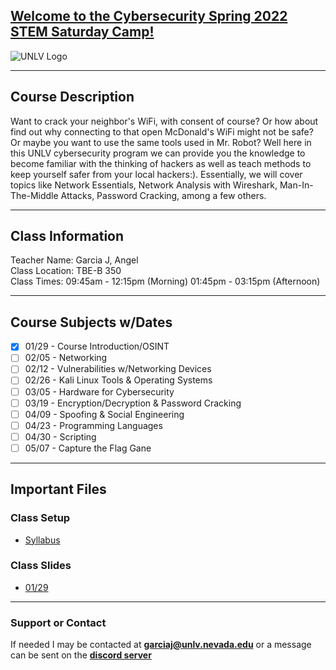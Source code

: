 ## [**Welcome to the Cybersecurity Spring 2022 STEM Saturday Camp!**](https://register.edoutreach.unlv.edu/wconnect/CourseStatus.awp?&course=221RG1036)  
![UNLV Logo](https://github.com/vAnglez/UNLV-Saturday-Camp/blob/51d56ddcaef41b3bcc09a833fc75d27f51c4f3bb/UNLV%20Educational%20Outreach.jpg)  

---

## Course Description  
Want to crack your neighbor's WiFi, with consent of course? Or how about find out why connecting to that open McDonald's WiFi might not be safe? Or maybe you want to use the same tools used in Mr. Robot? Well here in this UNLV cybersecurity program we can provide you the knowledge to become familiar with the thinking of hackers as well as teach methods to keep yourself safer from your local hackers:). Essentially, we will cover topics like Network Essentials, Network Analysis with Wireshark, Man-In-The-Middle Attacks, Password Cracking, among a few others.  

---

## Class Information  
  Teacher Name: Garcia J, Angel  
Class Location: TBE-B 350  
   Class Times: 09:45am - 12:15pm (Morning)
                01:45pm - 03:15pm  (Afternoon)  

---

## Course Subjects w/Dates
- [x] 01/29 - Course Introduction/OSINT
- [ ] 02/05 - Networking
- [ ] 02/12 - Vulnerabilities w/Networking Devices
- [ ] 02/26 - Kali Linux Tools & Operating Systems
- [ ] 03/05 - Hardware for Cybersecurity
- [ ] 03/19 - Encryption/Decryption & Password Cracking
- [ ] 04/09 - Spoofing & Social Engineering
- [ ] 04/23 - Programming Languages
- [ ] 04/30 - Scripting
- [ ] 05/07 - Capture the Flag Gane  

---

## Important Files
### Class Setup
- [Syllabus](https://docs.google.com/document/d/1AStwEkC9qH11J0lerE6M9qpj5xq7K2QB/edit?usp=sharing&ouid=100740006076809155777&rtpof=true&sd=true)

### Class Slides
- [01/29](https://docs.google.com/presentation/d/1HwR5L5xPSL9llN19bY38S2mRObvdvpfbcyhxqpxnOxg/edit?usp=sharing)

---

### Support or Contact
If needed I may be contacted at **garciaj@unlv.nevada.edu** or a message can be sent on the [**discord server**](https://discord.gg/uuZw7zxcB4)
